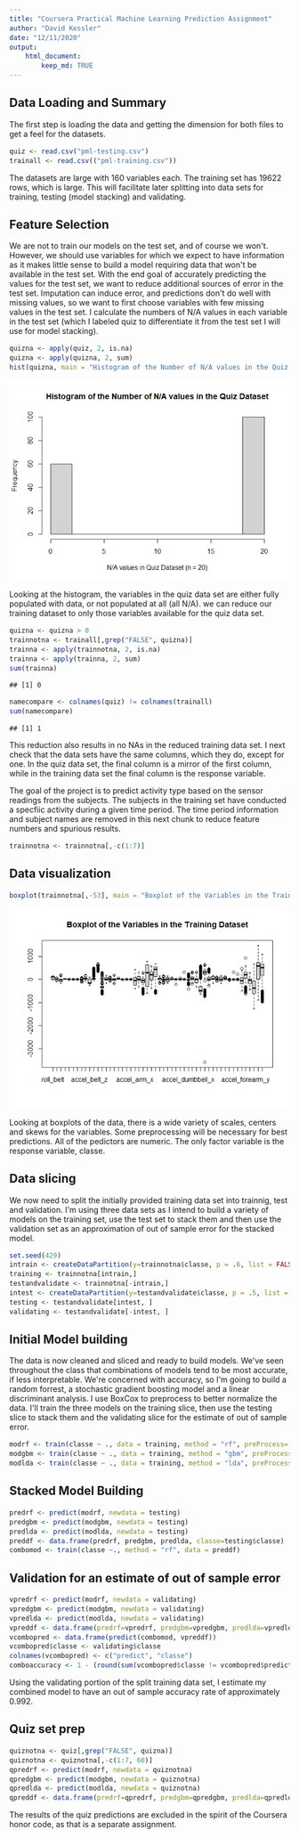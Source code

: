 ```yaml
---
title: "Coursera Practical Machine Learning Prediction Assignment"
author: "David Kessler"
date: "12/11/2020"
output: 
    html_document:
        keep_md: TRUE
---
```




## Data Loading and Summary

The first step is loading the data and getting the dimension for both files to get a feel for the datasets. 


```r
quiz <- read.csv("pml-testing.csv")
trainall <- read.csv(("pml-training.csv"))
```

The datasets are large with 160 variables each. The training set has 19622 rows, which is large. This will facilitate later splitting into data sets for training, testing (model stacking) and validating. 

## Feature Selection

We are not to train our models on the test set, and of course we won't. However, we should use variables for which we expect to have information as it makes little sense to build a model requiring data that won't be available in the test set. With the end goal of accurately predicting the values for the test set, we want to reduce additional sources of error in the test set. Imputation can induce error, and predictions don't do well with missing values, so we want to first choose variables with few missing values in the test set. I calculate the numbers of N/A values in each variable in the test set (which I labeled quiz to differentiate it from the test set I will use for model stacking).


```r
quizna <- apply(quiz, 2, is.na)
quizna <- apply(quizna, 2, sum)
hist(quizna, main = "Histogram of the Number of N/A values in the Quiz Dataset", xlab = "N/A values in Quiz Dataset (n = 20)")
```

![](index_files/figure-html/hist-1.png)<!-- -->

Looking at the histogram, the variables in the quiz data set are either fully populated with data, or not populated at all (all N/A). we can reduce our training dataset to only those variables available for the quiz data set.


```r
quizna <- quizna > 0
trainnotna <- trainall[,grep("FALSE", quizna)]
trainna <- apply(trainnotna, 2, is.na)
trainna <- apply(trainna, 2, sum)
sum(trainna)
```

```
## [1] 0
```

```r
namecompare <- colnames(quiz) != colnames(trainall)
sum(namecompare)
```

```
## [1] 1
```

This reduction also results in no NAs in the reduced training data set. I next check that the data sets have the same columns, which they do, except for one. In the quiz data set, the final column is a mirror of the first column, while in the training data set the final column is the response variable.  

The goal of the project is to predict activity type based on the sensor readings from the subjects. The subjects in the training set have conducted a specfiic activity during a given time period. The time period information and subject names are removed in this next chunk to reduce feature numbers and spurious results.


```r
trainnotna <- trainnotna[,-c(1:7)]
```

## Data visualization


```r
boxplot(trainnotna[,-53], main = "Boxplot of the Variables in the Training Dataset")
```

![](index_files/figure-html/boxplot-1.png)<!-- -->

Looking at boxplots of the data, there is a wide variety of scales, centers and skews for the variables. Some preprocessing will be necessary for best predictions. All of the pedictors are numeric. The only factor variable is the response variable, classe.

## Data slicing
We now need to split the initially provided training data set into trainnig, test and validation. I'm using three data sets as I intend to build a variety of models on the training set, use the test set to stack them and then use the validation set as an approximation of out of sample error for the stacked model.


```r
set.seed(429)
intrain <- createDataPartition(y=trainnotna$classe, p = .6, list = FALSE)
training <- trainnotna[intrain,]
testandvalidate <- trainnotna[-intrain,]
intest <- createDataPartition(y=testandvalidate$classe, p = .5, list = FALSE)
testing <- testandvalidate[intest, ]
validating <- testandvalidate[-intest, ]
```

## Initial Model building
The data is now cleaned and sliced and ready to build models. We've seen throughout the class that combinations of models tend to be most accurate, if less interpretable. We're concerned with accuracy, so I'm going to build a random forrest, a stochastic gradient boosting model and a linear discriminant analysis. I use BoxCox to preprocess to better normalize the data. I'll train the three models on the training slice, then use the testing slice to stack them and the validating slice for the estimate of out of sample error.


```r
modrf <- train(classe ~ ., data = training, method = "rf", preProcess= "BoxCox", tuneGrid=data.frame(mtry=3))
modgbm <- train(classe ~ ., data = training, method = "gbm", preProcess= "BoxCox", verbose = FALSE)
modlda <- train(classe ~ ., data = training, method = "lda", preProcess= "BoxCox")
```

## Stacked Model Building

```r
predrf <- predict(modrf, newdata = testing)
predgbm <- predict(modgbm, newdata = testing)
predlda <- predict(modlda, newdata = testing)
preddf <- data.frame(predrf, predgbm, predlda, classe=testing$classe)
combomod <- train(classe ~., method = "rf", data = preddf)
```

## Validation for an estimate of out of sample error


```r
vpredrf <- predict(modrf, newdata = validating)
vpredgbm <- predict(modgbm, newdata = validating)
vpredlda <- predict(modlda, newdata = validating)
vpreddf <- data.frame(predrf=vpredrf, predgbm=vpredgbm, predlda=vpredlda)
vcombopred <- data.frame(predict(combomod, vpreddf))
vcombopred$classe <- validating$classe
colnames(vcombopred) <- c("predict", "classe")
comboaccuracy <- 1 - (round(sum(vcombopred$classe != vcombopred$predict)/nrow(vcombopred),3))
```

Using the validating portion of the split training data set, I estimate my combined model to have an out of sample accuracy rate of approximately 0.992.

## Quiz set prep


```r
quiznotna <- quiz[,grep("FALSE", quizna)]
quiznotna <- quiznotna[,-c(1:7, 60)]
qpredrf <- predict(modrf, newdata = quiznotna)
qpredgbm <- predict(modgbm, newdata = quiznotna)
qpredlda <- predict(modlda, newdata = quiznotna)
qpreddf <- data.frame(predrf=qpredrf, predgbm=qpredgbm, predlda=qpredlda)
```

The results of the quiz predictions are excluded in the spirit of the Coursera honor code, as that is a separate assignment.
